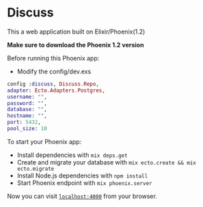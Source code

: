 # Discuss
This a web application built on Elixir/Phoenix(1.2)

**Make sure to download the Phoenix 1.2 version**

Before running this Phoenix app:
  * Modify the config/dev.exs

  ```elixir
config :discuss, Discuss.Repo,
  adapter: Ecto.Adapters.Postgres,
  username: "",
  password: "",
  database: "",
  hostname: "",
  port: 5432,
  pool_size: 10
  
  ```
  
To start your Phoenix app:

  * Install dependencies with `mix deps.get`
  * Create and migrate your database with `mix ecto.create && mix ecto.migrate`
  * Install Node.js dependencies with `npm install`
  * Start Phoenix endpoint with `mix phoenix.server`

Now you can visit [`localhost:4000`](http://localhost:4000) from your browser.
